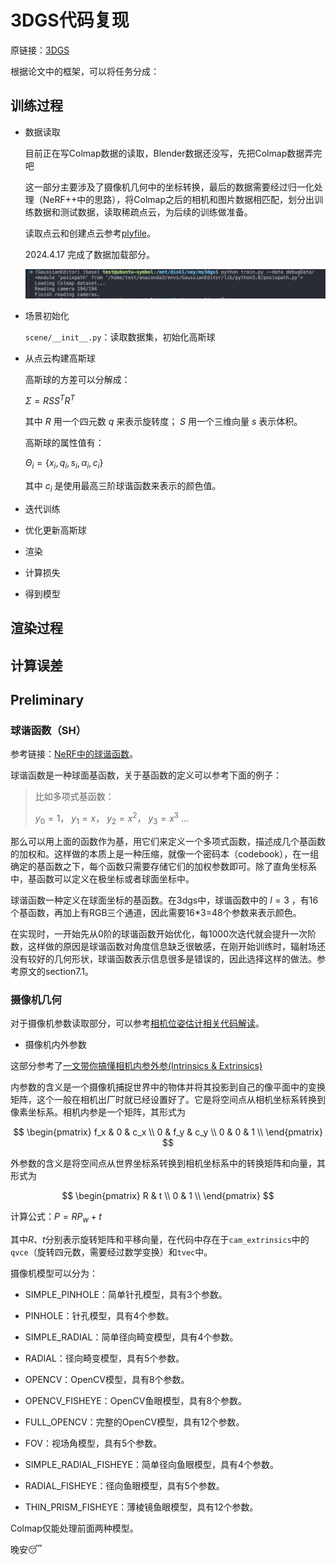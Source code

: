 # 3DGS代码复现

原链接：[3DGS](https://github.com/graphdeco-inria/gaussian-splatting)

根据论文中的框架，可以将任务分成：

## 训练过程

- 数据读取

  目前正在写Colmap数据的读取，Blender数据还没写，先把Colmap数据弄完吧

  这一部分主要涉及了摄像机几何中的坐标转换，最后的数据需要经过归一化处理（NeRF++中的思路），将Colmap之后的相机和图片数据相匹配，划分出训练数据和测试数据，读取稀疏点云，为后续的训练做准备。

  读取点云和创建点云参考[plyfile](https://python-plyfile.readthedocs.io/en/latest/usage.html)。

  2024.4.17 完成了数据加载部分。

  ![](images/4.17.png)

- 场景初始化

  `scene/__init__.py`：读取数据集，初始化高斯球

- 从点云构建高斯球

  高斯球的方差可以分解成：

  $\Sigma=RSS^{T}R^{T}$

  其中 $R$ 用一个四元数 $q$ 来表示旋转度； $S$ 用一个三维向量 $s$ 表示体积。

  高斯球的属性值有：

  $\Theta_{i}=\{x_i, q_i, s_i,\alpha_i,c_i\}$

  其中 $c_i$ 是使用最高三阶球谐函数来表示的颜色值。

- 迭代训练

- 优化更新高斯球

- 渲染

- 计算损失

- 得到模型

## 渲染过程

## 计算误差

## Preliminary

### 球谐函数（SH）

参考链接：[NeRF中的球谐函数](https://blog.csdn.net/leviopku/article/details/135136978)。

球谐函数是一种球面基函数，关于基函数的定义可以参考下面的例子：

> 比如多项式基函数：
>
> $y_0 = 1$， $y_1 = x$， $y_2 = x^2$， $y_3 = x^3$ $...$   

那么可以用上面的函数作为基，用它们来定义一个多项式函数，描述成几个基函数的加权和。这样做的本质上是一种压缩，就像一个密码本（codebook），在一组确定的基函数之下，每个函数只需要存储它们的加权参数即可。除了直角坐标系中，基函数可以定义在极坐标或者球面坐标中。

球谐函数一种定义在球面坐标的基函数。在3dgs中，球谐函数中的 $l=3$ ，有16个基函数，再加上有RGB三个通道，因此需要16*3=48个参数来表示颜色。

在实现时，一开始先从0阶的球谐函数开始优化，每1000次迭代就会提升一次阶数，这样做的原因是球谐函数对角度信息缺乏很敏感，在刚开始训练时，辐射场还没有较好的几何形状，球谐函数表示信息很多是错误的，因此选择这样的做法。参考原文的section7.1。

### 摄像机几何

对于摄像机参数读取部分，可以参考[相机位姿估计相关代码解读](http://www.yindaheng98.top/%E5%9B%BE%E5%BD%A2%E5%AD%A6/%E7%9B%B8%E6%9C%BA%E4%BB%A3%E7%A0%81.html#recenter-poses)。

- 摄像机内外参数

这部分参考了[一文带你搞懂相机内参外参(Intrinsics & Extrinsics)
](https://zhuanlan.zhihu.com/p/389653208)

内参数的含义是一个摄像机捕捉世界中的物体并将其投影到自己的像平面中的变换矩阵，这个一般在相机出厂时就已经设置好了。它是将空间点从相机坐标系转换到像素坐标系。相机内参是一个矩阵，其形式为

$$
\begin{pmatrix}
f_x & 0 & c_x \\
0 & f_y & c_y \\
0 & 0 & 1 \\
\end{pmatrix}
$$

外参数的含义是将空间点从世界坐标系转换到相机坐标系中的转换矩阵和向量，其形式为

$$
\begin{pmatrix}
R & t \\
0 & 1 \\
\end{pmatrix}
$$

计算公式：$P = RP_w + t$

其中$R$、$t$分别表示旋转矩阵和平移向量，在代码中存在于`cam_extrinsics`中的`qvce`（旋转四元数，需要经过数学变换）和`tvec`中。

摄像机模型可以分为：

- SIMPLE_PINHOLE：简单针孔模型，具有3个参数。

- PINHOLE：针孔模型，具有4个参数。

- SIMPLE_RADIAL：简单径向畸变模型，具有4个参数。

- RADIAL：径向畸变模型，具有5个参数。

- OPENCV：OpenCV模型，具有8个参数。

- OPENCV_FISHEYE：OpenCV鱼眼模型，具有8个参数。

- FULL_OPENCV：完整的OpenCV模型，具有12个参数。

- FOV：视场角模型，具有5个参数。

- SIMPLE_RADIAL_FISHEYE：简单径向鱼眼模型，具有4个参数。

- RADIAL_FISHEYE：径向鱼眼模型，具有5个参数。

- THIN_PRISM_FISHEYE：薄棱镜鱼眼模型，具有12个参数。

Colmap仅能处理前面两种模型。

晚安😴